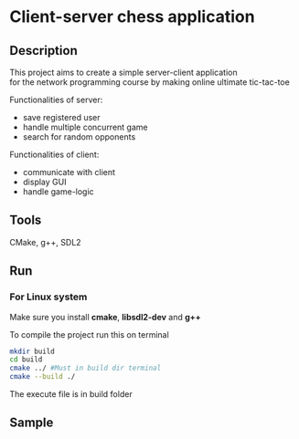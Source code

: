 # Client-server chess application

## Description

This project aims to create a simple server-client application  
for the network programming course by making online ultimate tic-tac-toe

Functionalities of server:

- save registered user
- handle multiple concurrent game
- search for random opponents

Functionalities of client:

- communicate with client
- display GUI
- handle game-logic

## Tools

CMake, g++, SDL2

## Run
### For Linux system
Make sure you install **cmake**, **libsdl2-dev** and **g++**

To compile the project run this on terminal
```bash
mkdir build
cd build
cmake ../ #Must in build dir terminal
cmake --build ./
```

The execute file is in build folder

## Sample
